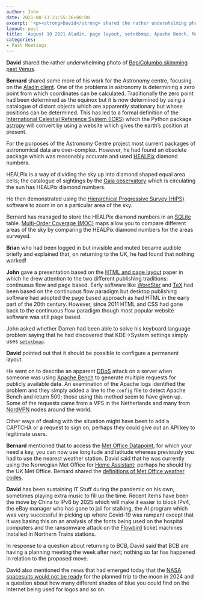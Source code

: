 ```yaml
---
author: John
date: 2021-08-13 21:55:36+00:00
excerpt: '<p><strong>David</strong> shared the rather underwhelming photo of <a href="https://www.esa.int/ESA_Multimedia/Images/2021/08/BepiColombo_skims_past_Venus" type="text/html" role="link">BepiColumbo skimming past Venus</a>.</p><p><strong>Bernard</strong> shared some more of his work for the Astronomy centre, focusing on the <a href="https://aladin.u-strasbg.fr/" type="text/html" role="link">Aladin client</a>. One of the problems in astronomy is determining a zero point from which coordinates can be calculated. Traditionally the zero point had been determined as the equinox but it is now determined by using a catalogue of distant objects which are apparently stationary but whose positions can be determined. This has led to a formal definition of the <a href="https://en.wikipedia.org/wiki/International_Celestial_Reference_System_and_Frame" type="text/html" role="link">International Celestial Reference System (ICRS)</a> which the Python package <a href="https://www.astropy.org/" type="text/html" role="link">astropy</a> will convert by using a website which gives the earth’s position at present.</p>'
layout: post
title: 'August 10 2021 Aladin, page layout, setxkbmap, Apache Bench, Met Office Datapoint'
categories:
- Past Meetings
---
```


<p><strong>David</strong> shared the rather underwhelming photo of <a href="https://www.esa.int/ESA_Multimedia/Images/2021/08/BepiColombo_skims_past_Venus" type="text/html" role="link">BepiColumbo skimming past Venus</a>.</p><p><strong>Bernard</strong> shared some more of his work for the Astronomy centre, focusing on the <a href="https://aladin.u-strasbg.fr/" type="text/html" role="link">Aladin client</a>. One of the problems in astronomy is determining a zero point from which coordinates can be calculated. Traditionally the zero point had been determined as the equinox but it is now determined by using a catalogue of distant objects which are apparently stationary but whose positions can be determined. This has led to a formal definition of the <a href="https://en.wikipedia.org/wiki/International_Celestial_Reference_System_and_Frame" type="text/html" role="link">International Celestial Reference System (ICRS)</a> which the Python package <a href="https://www.astropy.org/" type="text/html" role="link">astropy</a> will convert by using a website which gives the earth’s position at present.</p><p>For the purposes of the Astronomy Centre project most current packages of astronomical data are over-complex. However, he had found an obsolete package which was reasonably accurate and used <a href="https://healpix.sourceforge.io/" type="text/html" role="link">HEALPix</a> diamond numbers.</p><p>HEALPix is a way of dividing the sky up into diamond shaped equal area cells; the catalogue of sightings by the <a href="https://en.wikipedia.org/wiki/Gaia_(spacecraft)" type="text/html" role="link">Gaia observatory</a> which is circulating the sun has HEALPix diamond numbers.</p><p>He then demonstrated using the <a href="http://aladin.u-strasbg.fr/hips/hipsdoc.pdf" type="application/pdf" role="link">Hierarchical Progressive Survey (HiPS)</a> software to zoom in on a particular area of the sky.</p><p>Bernard has managed to store the HEALPix diamond numbers in an <a href="https://sqlite.org/index.html" type="text/html" role="link">SQLite</a> table. <a href="https://wiki.ivoa.net/internal/IVOA/MOC1RFC/PR-MOC-1.0-20140512.pdf" type="application/pdf" role="link">Multi-Order Coverage (MOC)</a> maps allow you to compare different areas of the sky by comparing the HEALPix diamond numbers for the areas surveyed.</p><p><strong>Brian</strong> who had been logged in but invisible and muted became audible briefly and explained that, on returning to the UK, he had found that nothing worked!</p><p><strong>John</strong> gave a presentation based on the <a href="https://johnrhudson.me.uk/computing/HTML_and_page_layout.pdf" type="application/pdf" role="link">HTML and page layout</a> paper in which he drew attention to the two different publishing traditions: continuous flow and page based. Early software like <a href="https://en.wikipedia.org/wiki/WordStar" type="text/html" role="link">WordStar</a> and <a href="https://en.wikipedia.org/wiki/TeX" type="text/html" role="link">TeX</a> had been based on the continuous flow paradigm but desktop publishing software had adopted the page based approach as had HTML in the early part of the 20th century. However, since 2011 HTML and CSS had gone back to the continuous flow paradigm though most popular website software was still page based.</p><p>John asked whether Darren had been able to solve his keyboard language problem saying that he had discovered that KDE->System settings simply uses <a href="https://linux.die.net/man/1/setxkbmap" type="text/html" role="link"><code>setxkbmap</code></a>.</p><p><strong>David</strong> pointed out that it should be possible to configure a permanent layout.</p><p>He went on to describe an apparent <a href="https://en.wikipedia.org/wiki/Denial-of-service_attack#Distributed_attack" type="text/html" role="link">DDoS</a> attack on a server when someone was using <a href="https://en.wikipedia.org/wiki/ApacheBench" type="text/html" role="link">Apache Bench</a> to generate multiple requests for publicly available data. An examination of the Apache logs identified the problem and they simply added a line to the <code>config</code> file to detect Apache Bench and return 500; those using this method seem to have given up. Some of the requests came from a VPS in the Netherlands and many from <a href="https://nordvpn.com/" type="text/html" role="link">NordVPN</a> nodes around the world.</p><p>Other ways of dealing with the situation might have been to add a CAPTCHA or a request to sign on; perhaps they could give out an API key to legitimate users.</p><p><strong>Bernard</strong> mentioned that to access the <a href="https://www.metoffice.gov.uk/services/data/datapoint" type="text/html" role="link">Met Office Datapoint</a>, for which your need a key, you can now use longitude and latitude whereas previously you had to use the nearest weather station. David said that he was currently using the Norwegian Met Office for <a href="https://www.home-assistant.io/" type="text/html" role="link">Home Assistant</a>; perhaps he should try the UK Met Office. Bernard shared the <a href="https://www.metoffice.gov.uk/services/data/datapoint/code-definitions" type="text/html" role="link">definitions of Met Office weather codes</a>.</p><p><strong>David</strong> has been sustaining IT Stuff during the pandemic on his own, sometimes playing extra music to fill up the time. Recent items have been the move by China to IPv6 by 2025 which will make it easier to block IPv4, the eBay manager who has gone to jail for stalking, the AI program which was very successful in picking up where Covid-19 was rampant except that it was basing this on an analysis of the fonts being used on the hospital computers and the ransomware attack on the <a href="https://www.flowbird.group/" type="text/html" role="link">Flowbird</a> ticket machines installed in Northern Trains stations.</p><p>In response to a question about returning to BCB, David said that BCB are having a planning meeting the week after next; nothing so far has happened in relation to the proposed move.</p><p>David also mentioned the news that had emerged today that the <a href="https://edition.cnn.com/2021/08/10/world/nasa-artemis-moon-landing-delay-scn/index.html" type="text/html" role="link">NASA spacesuits would not be ready</a> for the planned trip to the moon in 2024 and a question about how many different shades of blue you could find on the Internet being used for logos and so on.</p>
